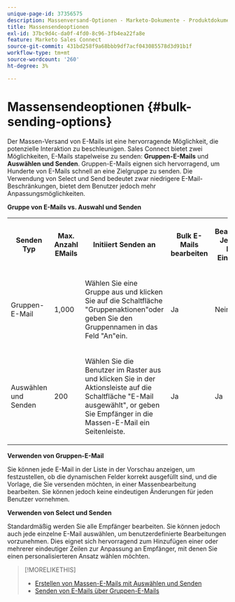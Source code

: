 ```yaml
---
unique-page-id: 37356575
description: Massenversand-Optionen - Marketo-Dokumente - Produktdokumentation
title: Massensendeoptionen
exl-id: 37bc9d4c-da0f-4fd0-8c96-3fb4ea22fa8e
feature: Marketo Sales Connect
source-git-commit: 431bd258f9a68bbb9df7acf043085578d3d91b1f
workflow-type: tm+mt
source-wordcount: '260'
ht-degree: 3%

---
```


# Massensendeoptionen {#bulk-sending-options}

Der Massen-Versand von E-Mails ist eine hervorragende Möglichkeit, die potenzielle Interaktion zu beschleunigen. Sales Connect bietet zwei Möglichkeiten, E-Mails stapelweise zu senden: **Gruppen-E-Mails** und **Auswählen und Senden**. Gruppen-E-Mails eignen sich hervorragend, um Hunderte von E-Mails schnell an eine Zielgruppe zu senden. Die Verwendung von Select und Send bedeutet zwar niedrigere E-Mail-Beschränkungen, bietet dem Benutzer jedoch mehr Anpassungsmöglichkeiten.

**Gruppe von E-Mails vs. Auswahl und Senden**

<table> 
 <colgroup> 
  <col> 
  <col> 
  <col> 
  <col> 
  <col> 
  <col> 
 </colgroup> 
 <tbody> 
  <tr> 
   <th><p><span>Senden</span><span> Typ</span> </p></th> 
   <th><p><span>Max. Anzahl </span><span>E</span><span>Mails</span> </p></th> 
   <th><p><span>Initiiert </span><span>Senden an</span></p></th> 
   <th><p><span>Bulk </span><span>E-Mails bearbeiten</span> </p></th> 
   <th><p><span>Bearbeiten</span><span> Jede E-Mail </span><span>Eindeutig</span> </p></th> 
   <th><p><span>Vorlage &amp; </span><span>Dynamische Feldunterstützung</span> </p></th> 
  </tr> 
  <tr> 
   <td><p><span>Gruppen-E-Mail</span> </p></td> 
   <td><p><span>1,000</span> </p></td> 
   <td><p><span>Wählen Sie eine Gruppe aus und klicken Sie auf</span><span> die </span><span>Schaltfläche "Gruppenaktionen"</span><span>oder geben Sie den Gruppennamen in das Feld "An"ein. </span> </p></td> 
   <td><p><span>Ja</span> </p></td> 
   <td><p><span>Nein</span> </p></td> 
   <td><p><span>Ja</span> </p></td> 
  </tr> 
  <tr> 
   <td><p><span>Auswählen </span><span>und </span><span>Senden</span> </p></td> 
   <td><p><span>200</span> </p></td> 
   <td><p><span>Wählen Sie die Benutzer im Raster aus und klicken Sie in der Aktionsleiste auf die Schaltfläche "E-Mail ausgewählt"</span><span>, o</span><span>r geben Sie Empfänger in die Massen-E-Mail ein </span><span>Seitenleiste</span><span>.</span></p></td> 
   <td><p><span>Ja</span> </p></td> 
   <td><p><span>Ja</span> </p></td> 
   <td><p><span>Ja</span> </p></td> 
  </tr> 
 </tbody> 
</table>

**Verwenden von Gruppen-E-Mail**

Sie können jede E-Mail in der Liste in der Vorschau anzeigen, um festzustellen, ob die dynamischen Felder korrekt ausgefüllt sind, und die Vorlage, die Sie versenden möchten, in einer Massenbearbeitung bearbeiten. Sie können jedoch keine eindeutigen Änderungen für jeden Benutzer vornehmen.

**Verwenden von Select und Senden**

Standardmäßig werden Sie alle Empfänger bearbeiten. Sie können jedoch auch jede einzelne E-Mail auswählen, um benutzerdefinierte Bearbeitungen vorzunehmen. Dies eignet sich hervorragend zum Hinzufügen einer oder mehrerer eindeutiger Zeilen zur Anpassung an Empfänger, mit denen Sie einen personalisierteren Ansatz wählen möchten.

>[!MORELIKETHIS]
>
>* [Erstellen von Massen-E-Mails mit Auswählen und Senden](/help/marketo/product-docs/marketo-sales-connect/email/using-the-compose-window/composing-bulk-emails-with-select-and-send.md#sending-emails)
>* [Senden von E-Mails über Gruppen-E-Mails](/help/marketo/product-docs/marketo-sales-connect/email/using-the-compose-window/sending-emails-via-group-email.md)
